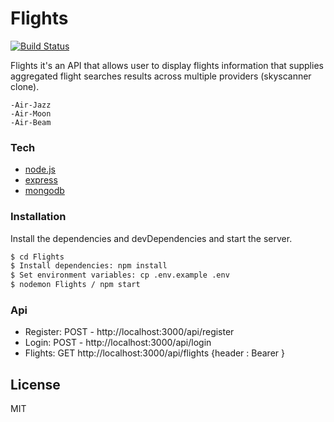 # Flights

[![Build Status](https://travis-ci.org/joemccann/dillinger.svg?branch=master)](https://travis-ci.org/joemccann/dillinger)

Flights it's an API that allows user to display flights information that supplies aggregated flight searches results across multiple providers (skyscanner clone).

 
    -Air-Jazz
    -Air-Moon
    -Air-Beam


### Tech

* [node.js] 
* [express]
* [mongodb]

### Installation
Install the dependencies and devDependencies and start the server.

```sh
$ cd Flights
$ Install dependencies: npm install
$ Set environment variables: cp .env.example .env
$ nodemon Flights / npm start
```

### Api

* Register: POST - http://localhost:3000/api/register 
* Login: POST - http://localhost:3000/api/login 
* Flights: GET http://localhost:3000/api/flights
            {header : Bearer <token> }
 
 
License
----

MIT


[//]: # (These are reference links used in the body of this note and get stripped out when the markdown processor does its job. There is no need to format nicely because it shouldn't be seen. Thanks SO - http://stackoverflow.com/questions/4823468/store-comments-in-markdown-syntax)


   [node.js]: <http://nodejs.org>
   [express]: <http://expressjs.com>
   [mongoDb]: <https://www.mongodb.com/fr>
